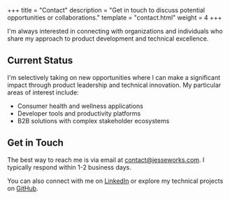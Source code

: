 +++
title = "Contact"
description = "Get in touch to discuss potential opportunities or collaborations."
template = "contact.html"
weight = 4
+++

I'm always interested in connecting with organizations and individuals who share my approach to product development and technical excellence.

## Current Status

I'm selectively taking on new opportunities where I can make a significant impact through product leadership and technical innovation. My particular areas of interest include:

- Consumer health and wellness applications
- Developer tools and productivity platforms
- B2B solutions with complex stakeholder ecosystems

## Get in Touch

The best way to reach me is via email at [contact@jesseworks.com](mailto:contact@jesseworks.com). I typically respond within 1-2 business days.

You can also connect with me on [LinkedIn](https://linkedin.com/in/username) or explore my technical projects on [GitHub](https://github.com/username).
